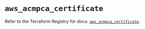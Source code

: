 # `aws_acmpca_certificate`

Refer to the Terraform Registry for docs: [`aws_acmpca_certificate`](https://registry.terraform.io/providers/hashicorp/aws/6.13.0/docs/resources/acmpca_certificate).

